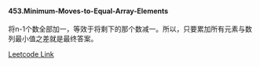 #### 453.Minimum-Moves-to-Equal-Array-Elements

将n-1个数全部加一，等效于将剩下的那个数减一。所以，只要累加所有元素与数列最小值之差就是最终答案。


[Leetcode Link](https://leetcode.com/problems/minimum-moves-to-equal-array-elements)